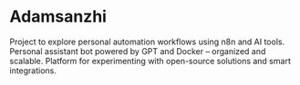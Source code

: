 # Adamsanzhi
Project to explore personal automation workflows using n8n and AI tools.  Personal assistant bot powered by GPT and Docker – organized and scalable.  Platform for experimenting with open-source solutions and smart integrations.
